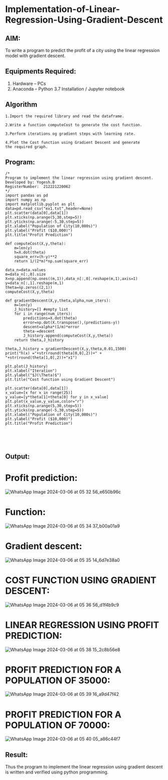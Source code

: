 # Implementation-of-Linear-Regression-Using-Gradient-Descent

## AIM:
To write a program to predict the profit of a city using the linear regression model with gradient descent.

## Equipments Required:
1. Hardware – PCs
2. Anaconda – Python 3.7 Installation / Jupyter notebook

## Algorithm
```
1.Import the required library and read the dataframe.

2.Write a function computeCost to generate the cost function.

3.Perform iterations og gradient steps with learning rate.

4.Plot the Cost function using Gradient Descent and generate the required graph. 
````
## Program:
```
/*
Program to implement the linear regression using gradient descent.
Developed by: Yogesh.B
RegisterNumber:  212221220062
*/
import pandas as pd
import numpy as np
import matplotlib.pyplot as plt
data=pd.read_csv("ex1.txt",header=None)
plt.scatter(data[0],data[1])
plt.xticks(np.arange(5,30,step=5))
plt.yticks(np.arange(-5,30,step=5))
plt.xlabel("Population of City(10,000s)")
plt.ylabel("Profit ($10,000)")
plt.title("Profit Prediction")

def computeCost(X,y,theta):
    m=len(y) 
    h=X.dot(theta) 
    square_err=(h-y)**2
    return 1/(2*m)*np.sum(square_err) 

data_n=data.values
m=data_n[:,0].size
X=np.append(np.ones((m,1)),data_n[:,0].reshape(m,1),axis=1)
y=data_n[:,1].reshape(m,1)
theta=np.zeros((2,1))
computeCost(X,y,theta) 

def gradientDescent(X,y,theta,alpha,num_iters):
    m=len(y)
    J_history=[] #empty list
    for i in range(num_iters):
        predictions=X.dot(theta)
        error=np.dot(X.transpose(),(predictions-y))
        descent=alpha*(1/m)*error
        theta-=descent
        J_history.append(computeCost(X,y,theta))
    return theta,J_history

theta,J_history = gradientDescent(X,y,theta,0.01,1500)
print("h(x) ="+str(round(theta[0,0],2))+" + "+str(round(theta[1,0],2))+"x1")

plt.plot(J_history)
plt.xlabel("Iteration")
plt.ylabel("$J(\Theta)$")
plt.title("Cost function using Gradient Descent")

plt.scatter(data[0],data[1])
x_value=[x for x in range(25)]
y_value=[y*theta[1]+theta[0] for y in x_value]
plt.plot(x_value,y_value,color="r")
plt.xticks(np.arange(5,30,step=5))
plt.yticks(np.arange(-5,30,step=5))
plt.xlabel("Population of City(10,000s)")
plt.ylabel("Profit ($10,000)")
plt.title("Profit Prediction")





`````

## Output:

# Profit prediction:

![WhatsApp Image 2024-03-06 at 05 32 56_e650b96c](https://github.com/23013743/Implementation-of-Linear-Regression-Using-Gradient-Descent/assets/161271714/41fe0253-d6ca-4bfc-ad94-b389ee23baf5)

# Function:

![WhatsApp Image 2024-03-06 at 05 34 37_b00a01a9](https://github.com/23013743/Implementation-of-Linear-Regression-Using-Gradient-Descent/assets/161271714/4a599df4-185f-4597-8a62-b37c094033e9)

# Gradient descent:

![WhatsApp Image 2024-03-06 at 05 35 14_6d7e38a0](https://github.com/23013743/Implementation-of-Linear-Regression-Using-Gradient-Descent/assets/161271714/329cfd58-1889-4168-a6df-9e483e7cc642)

# COST FUNCTION USING GRADIENT DESCENT:

![WhatsApp Image 2024-03-06 at 05 36 56_d1f4b9c9](https://github.com/23013743/Implementation-of-Linear-Regression-Using-Gradient-Descent/assets/161271714/b74bc8ad-fbc8-4ee8-922b-6a91293f1406)

# LINEAR REGRESSION USING PROFIT PREDICTION:


![WhatsApp Image 2024-03-06 at 05 38 15_2c8b56e8](https://github.com/23013743/Implementation-of-Linear-Regression-Using-Gradient-Descent/assets/161271714/395a06b3-ce6d-4d1e-a359-b325214c1eb8)

# PROFIT PREDICTION FOR A POPULATION OF 35000:

![WhatsApp Image 2024-03-06 at 05 39 16_a9d47f42](https://github.com/23013743/Implementation-of-Linear-Regression-Using-Gradient-Descent/assets/161271714/0f69dc99-8d01-45fc-9ff7-055f1d7005f3)

# PROFIT PREDICTION FOR A POPULATION OF 70000:


![WhatsApp Image 2024-03-06 at 05 40 05_a86c44f7](https://github.com/23013743/Implementation-of-Linear-Regression-Using-Gradient-Descent/assets/161271714/74fa93c8-d0fd-43ed-aec5-e0c7cbd0be15)

## Result:
Thus the program to implement the linear regression using gradient descent is written and verified using python programming.
